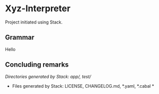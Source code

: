 # Xyz-Interpreter

Project initiated using Stack.

## Grammar

Hello

## Concluding remarks

*Directories generated by Stack: app/, test/*

* Files generated by Stack: LICENSE, CHANGELOG.md, *.yaml, *.cabal *
